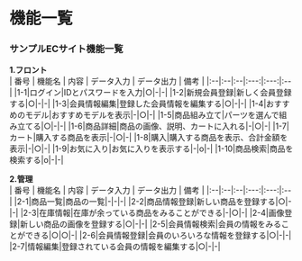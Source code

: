 # 機能一覧
### サンプルECサイト機能一覧
**1.フロント**  
 | 番号 | 機能名 | 内容 | データ入力 | データ出力 | 備考 |
 |:--|:--|:--|:---:|:---:|:--|
 |1-1|ログイン|IDとパスワードを入力|○|-|-|
 |1-2|新規会員登録|新しく会員登録する|○|-|-|
 |1-3|会員情報編集|登録した会員情報を編集する|○|-|-|
 |1-4|おすすめのモデル|おすすめモデルを表示|-|○|-|
 |1-5|商品組み立て|パーツを選んで組み立てる|○|-|-|
 |1-6|商品詳細|商品の画像、説明、カートに入れる|-|○|-|
 |1-7|カート|購入する商品を表示|-|○|-|
 |1-8|購入|購入する商品を表示、合計金額を表示|-|○|-|
 |1-9|お気に入り|お気に入りを表示する|-|o|-|
 |1-10|商品検索|商品を検索する|o|-|-|
 
 **2.管理**  
 | 番号 | 機能名 | 内容 | データ入力 | データ出力 | 備考 |
 |:--|:--|:--|:---:|:---:|:--|
 |2-1|商品一覧|商品の一覧|-|-|-|
 |2-2|商品情報登録|新しい商品を登録する|○|-|-|
 |2-3|在庫情報|在庫が余っている商品をみることができる|-|○|-|
 |2-4|画像登録|新しい商品の画像を登録する|○|-|-|
 |2-5|会員情報検索|会員の情報をみることができる|○|○|-|
 |2-6|会員情報登録|会員のいろいろな情報を登録する|○|-|-|
 |2-7|情報編集|登録されている会員の情報を編集する|○|-|-|



